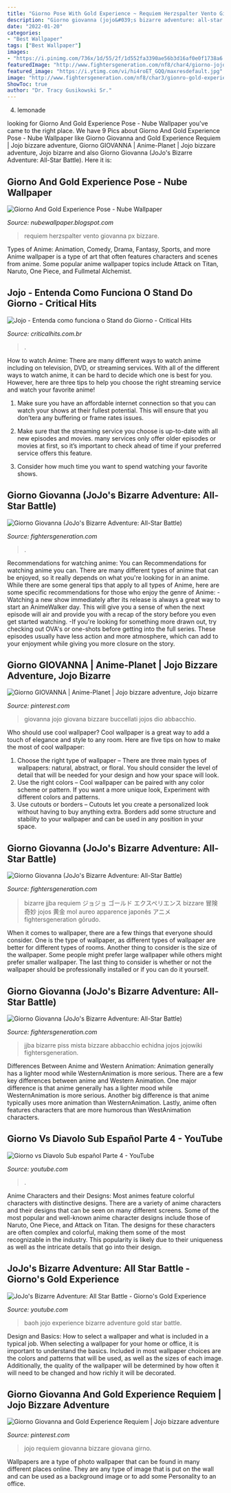 ```yaml
---
title: "Giorno Pose With Gold Experience ~ Requiem Herzspalter Vento Giovanna Px Bizzare"
description: "Giorno giovanna (jojo&#039;s bizarre adventure: all-star battle)"
date: "2022-01-20"
categories:
- "Best Wallpaper"
tags: ["Best Wallpaper"]
images:
- "https://i.pinimg.com/736x/1d/55/2f/1d552fa3390ae56b3d16af0e0f1738a6.jpg"
featuredImage: "http://www.fightersgeneration.com/nf8/char4/giorno-jojo-drinking.png"
featured_image: "https://i.ytimg.com/vi/hi4roET_GQQ/maxresdefault.jpg"
image: "http://www.fightersgeneration.com/nf8/char3/gionro-gold-experience-anime.png"
ShowToc: true
author: "Dr. Tracy Gusikowski Sr."
---
```



4. lemonade 

	

		
looking for Giorno And Gold Experience Pose - Nube Wallpaper you've came to the right place. We have 9 Pics about Giorno And Gold Experience Pose - Nube Wallpaper like Giorno Giovanna and Gold Experience Requiem | Jojo bizzare adventure, Giorno GIOVANNA | Anime-Planet | Jojo bizzare adventure, Jojo bizarre and also Giorno Giovanna (JoJo&#039;s Bizarre Adventure: All-Star Battle). Here it is:
		
    
## Giorno And Gold Experience Pose - Nube Wallpaper

<img loading=lazy src="https://pbs.twimg.com/media/EAgrAKtXkAYcxH5.jpg" onerror="this.onerror=null;this.src='https://tse1.mm.bing.net/th?id=OIP.rEOB5T2qcZnHfRJGKlDqwgHaLH&amp;pid=15.1';" alt="Giorno And Gold Experience Pose - Nube Wallpaper">

_Source: nubewallpaper.blogspot.com_

>requiem herzspalter vento giovanna px bizzare. 

	

Types of Anime: Animation, Comedy, Drama, Fantasy, Sports, and more
Anime wallpaper is a type of art that often features characters and scenes from anime. Some popular anime wallpaper topics include Attack on Titan, Naruto, One Piece, and Fullmetal Alchemist.

    
## Jojo - Entenda Como Funciona O Stand Do Giorno - Critical Hits

<img loading=lazy src="https://criticalhits.com.br/wp-content/uploads/2021/05/giorno-gold-experience.jpg" onerror="this.onerror=null;this.src='https://tse3.mm.bing.net/th?id=OIP.ZRL1CZU6RBJ2PysTbh9gJQHaD2&amp;pid=15.1';" alt="Jojo - Entenda como funciona o Stand do Giorno - Critical Hits">

_Source: criticalhits.com.br_

>. 

	

How to watch Anime: There are many different ways to watch anime including on television, DVD, or streaming services.
With all of the different ways to watch anime, it can be hard to decide which one is best for you. However, here are three tips to help you choose the right streaming service and watch your favorite anime!
1. Make sure you have an affordable internet connection so that you can watch your shows at their fullest potential. This will ensure that you don’tera any buffering or frame rates issues.

2. Make sure that the streaming service you choose is up-to-date with all new episodes and movies. many services only offer older episodes or movies at first, so it’s important to check ahead of time if your preferred service offers this feature.

3. Consider how much time you want to spend watching your favorite shows.

    
## Giorno Giovanna (JoJo&#039;s Bizarre Adventure: All-Star Battle)

<img loading=lazy src="http://fightersgeneration.com/nf8/char3/giorno-jojo-art2.jpg" onerror="this.onerror=null;this.src='https://tse1.mm.bing.net/th?id=OIP.-98HSAOHr1wtYOFYX4Zd5gHaJt&amp;pid=15.1';" alt="Giorno Giovanna (JoJo&#039;s Bizarre Adventure: All-Star Battle)">

_Source: fightersgeneration.com_

>. 

	

Recommendations for watching anime: You can
Recommendations for watching anime you can. There are many different types of anime that can be enjoyed, so it really depends on what you're looking for in an anime. While there are some general tips that apply to all types of Anime, here are some specific recommendations for those who enjoy the genre of Anime: 
-Watching a new show immediately after its release is always a great way to start an AnimeWalker day. This will give you a sense of when the next episode will air and provide you with a recap of the story before you even get started watching. 
-If you're looking for something more drawn out, try checking out OVA's or one-shots before getting into the full series. These episodes usually have less action and more atmosphere, which can add to your enjoyment while giving you more closure on the story.

    
## Giorno GIOVANNA | Anime-Planet | Jojo Bizzare Adventure, Jojo Bizarre

<img loading=lazy src="https://i.pinimg.com/736x/c8/7e/20/c87e20985be431e1324547b0468aeb6a.jpg" onerror="this.onerror=null;this.src='https://tse3.mm.bing.net/th?id=OIP.n7eAOu0zN4lZtqFGpAwqggAAAA&amp;pid=15.1';" alt="Giorno GIOVANNA | Anime-Planet | Jojo bizzare adventure, Jojo bizarre">

_Source: pinterest.com_

>giovanna jojo giovana bizzare buccellati jojos dio abbacchio. 

	

Who should use cool wallpaper?
Cool wallpaper is a great way to add a touch of elegance and style to any room. Here are five tips on how to make the most of cool wallpaper: 
1) Choose the right type of wallpaper – There are three main types of wallpapers: natural, abstract, or floral. You should consider the level of detail that will be needed for your design and how your space will look. 
2) Use the right colors – Cool wallpaper can be paired with any color scheme or pattern. If you want a more unique look, Experiment with different colors and patterns. 
3) Use cutouts or borders – Cutouts let you create a personalized look without having to buy anything extra. Borders add some structure and stability to your wallpaper and can be used in any position in your space.

    
## Giorno Giovanna (JoJo&#039;s Bizarre Adventure: All-Star Battle)

<img loading=lazy src="http://www.fightersgeneration.com/nf8/char3/gionro-gold-experience-anime.png" onerror="this.onerror=null;this.src='https://tse4.mm.bing.net/th?id=OIP.guw3n_3OR91C3PgP4b6k2QHaM1&amp;pid=15.1';" alt="Giorno Giovanna (JoJo&#039;s Bizarre Adventure: All-Star Battle)">

_Source: fightersgeneration.com_

>bizarre jjba requiem ジョジョ ゴールド エクスペリエンス bizzare 冒険 奇妙 jojos 黄金 mol aureo apparence japonês アニメ fightersgeneration gōrudo. 

	

When it comes to wallpaper, there are a few things that everyone should consider. One is the type of wallpaper, as different types of wallpaper are better for different types of rooms. Another thing to consider is the size of the wallpaper. Some people might prefer large wallpaper while others might prefer smaller wallpaper. The last thing to consider is whether or not the wallpaper should be professionally installed or if you can do it yourself.

    
## Giorno Giovanna (JoJo&#039;s Bizarre Adventure: All-Star Battle)

<img loading=lazy src="http://www.fightersgeneration.com/nf8/char4/giorno-jojo-drinking.png" onerror="this.onerror=null;this.src='https://tse3.mm.bing.net/th?id=OIP.fPzqJc1iyn943y8lMGHz1gHaLE&amp;pid=15.1';" alt="Giorno Giovanna (JoJo&#039;s Bizarre Adventure: All-Star Battle)">

_Source: fightersgeneration.com_

>jjba bizarre piss mista bizzare abbacchio echidna jojos jojowiki fightersgeneration. 

	

Differences Between Anime and Western Animation: Animation generally has a lighter mood while WesternAnimation is more serious.
There are a few key differences between anime and Western Animation. One major difference is that anime generally has a lighter mood while WesternAnimation is more serious. Another big difference is that anime typically uses more animation than WesternAnimation. Lastly, anime often features characters that are more humorous than WestAnimation characters.

    
## Giorno Vs Diavolo Sub Español Parte 4 - YouTube

<img loading=lazy src="https://i.ytimg.com/vi/hi4roET_GQQ/maxresdefault.jpg" onerror="this.onerror=null;this.src='https://tse3.mm.bing.net/th?id=OIP.p_TbPshL6sR5pJ0ptgDyAwHaEK&amp;pid=15.1';" alt="Giorno vs Diavolo Sub español Parte 4 - YouTube">

_Source: youtube.com_

>. 

	

Anime Characters and their Designs: Most animes feature colorful characters with distinctive designs.
There are a variety of anime characters and their designs that can be seen on many different screens. Some of the most popular and well-known anime character designs include those of Naruto, One Piece, and Attack on Titan. The designs for these characters are often complex and colorful, making them some of the most recognizable in the industry. This popularity is likely due to their uniqueness as well as the intricate details that go into their design.

    
## JoJo&#039;s Bizarre Adventure: All Star Battle - Giorno&#039;s Gold Experience

<img loading=lazy src="https://i.ytimg.com/vi/qicg0mdnu_c/maxresdefault.jpg" onerror="this.onerror=null;this.src='https://tse3.mm.bing.net/th?id=OIP.CNbT01Xh2T6S5JNFAne6bQHaEK&amp;pid=15.1';" alt="JoJo&#039;s Bizarre Adventure: All Star Battle - Giorno&#039;s Gold Experience">

_Source: youtube.com_

>baoh jojo experience bizarre adventure gold star battle. 

	

Design and Basics: How to select a wallpaper and what is included in a typical job.
When selecting a wallpaper for your home or office, it is important to understand the basics. Included in most wallpaper choices are the colors and patterns that will be used, as well as the sizes of each image. Additionally, the quality of the wallpaper will be determined by how often it will need to be changed and how richly it will be decorated.

    
## Giorno Giovanna And Gold Experience Requiem | Jojo Bizzare Adventure

<img loading=lazy src="https://i.pinimg.com/736x/1d/55/2f/1d552fa3390ae56b3d16af0e0f1738a6.jpg" onerror="this.onerror=null;this.src='https://tse1.mm.bing.net/th?id=OIP.5KQsuoB5O2fU6xCtLlmsNQHaEK&amp;pid=15.1';" alt="Giorno Giovanna and Gold Experience Requiem | Jojo bizzare adventure">

_Source: pinterest.com_

>jojo requiem giovanna bizzare giovana girno. 

	



Wallpapers are a type of photo wallpaper that can be found in many different places online. They are any type of image that is put on the wall and can be used as a background image or to add some Personality to an office.

